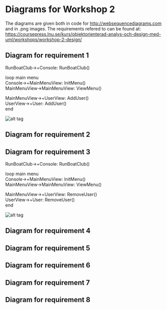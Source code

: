 # Diagrams for Workshop 2
The diagrams are given both in code for http://websequencediagrams.com and in .png images.
The requirements refered to can be found at: https://coursepress.lnu.se/kurs/objektorienterad-analys-och-design-med-uml/workshops/workshop-2-design/

## Diagram for requirement 1
RunBoatClub->+Console: RunBoatClub()  

loop main menu  
Console->+MainMenuView: InitMenu()  
MainMenuView->MainMenuView: ViewMenu()  

MainMenuView->+UserView: AddUser()  
UserView->+User: AddUser()  
end  

![alt tag](https://github.com/rr222cy/BoatClub-workshop2/blob/master/Diagrams/Requirement1.png)

## Diagram for requirement 2

## Diagram for requirement 3
RunBoatClub->+Console: RunBoatClub()  

loop main menu  
Console->+MainMenuView: InitMenu()  
MainMenuView->MainMenuView: ViewMenu()  

MainMenuView->+UserView: RemoveUser()  
UserView->+User: RemoveUser()  
end  

![alt tag](https://github.com/rr222cy/BoatClub-workshop2/blob/master/Diagrams/Requirement3.png)
## Diagram for requirement 4

## Diagram for requirement 5

## Diagram for requirement 6

## Diagram for requirement 7

## Diagram for requirement 8